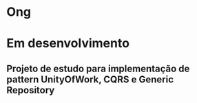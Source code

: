 # Ong

# Em desenvolvimento

## Projeto de estudo para implementação de pattern UnityOfWork, CQRS e Generic Repository
